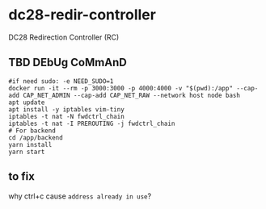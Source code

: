 # dc28-redir-controller
DC28 Redirection Controller (RC)

## TBD DEbUg CoMmAnD

```
#if need sudo: -e NEED_SUDO=1
docker run -it --rm -p 3000:3000 -p 4000:4000 -v "$(pwd):/app" --cap-add CAP_NET_ADMIN --cap-add CAP_NET_RAW --network host node bash
apt update
apt install -y iptables vim-tiny
iptables -t nat -N fwdctrl_chain
iptables -t nat -I PREROUTING -j fwdctrl_chain
# For backend
cd /app/backend
yarn install
yarn start
```


## to fix

why ctrl+c cause `address already in use`?